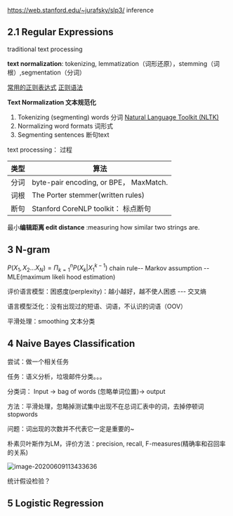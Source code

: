 https://web.stanford.edu/~jurafsky/slp3/  inference

## 2.1 Regular Expressions

 traditional text processing

**text normalization**: tokenizing, lemmatization（词形还原），stemming（词根）,segmentation（分词）

[常用的正则表达式](https://www.cnblogs.com/zxin/archive/2013/01/26/2877765.HTML)  [正则语法](https://docs.python.org/zh-cn/3/library/re.html)

**Text Normalization 文本规范化**

1. Tokenizing (segmenting) words  分词 [Natural Language Toolkit (NLTK)](http://www.nltk.org)
2. Normalizing word formats  词形式
3. Segmenting sentences  断句text

 text processing： 过程

| 类型 | 算法                                   |
| ---- | -------------------------------------- |
| 分词 | byte-pair encoding, or BPE， MaxMatch. |
| 词根 | The Porter stemmer(written rules)      |
| 断句 | Stanford CoreNLP toolkit： 标点断句    |



最小**编辑距离 edit distance** :measuring how similar two strings are.

## 3 N-gram

$P(X_1,X_2...X_N) = \Pi_{k=1}^{n}P(X_k|X_1^{k-1})$ chain rule-- Markov assumption -- MLE(maximum likeli hood estimation)

评价语言模型：困惑度(perplexity)：越小越好，越不使人困惑 --- 交叉熵

语言模型泛化：没有出现过的短语、词语，不认识的词语（OOV）

平滑处理：smoothing 文本分类

## 4 Naive Bayes Classification

尝试：做一个相关任务

任务：语义分析，垃圾邮件分类。。。

分类词： Input -> bag of words (忽略单词位置)-> output  

方法：平滑处理，忽略掉测试集中出现不在总词汇表中的词，去掉停顿词stopwords

问题：词出现的次数并不代表它一定是重要的~

朴素贝叶斯作为LM，评价方法：precision, recall, F-measures(精确率和召回率的关系)

![image-20200609113433636](C:\Users\liu\AppData\Roaming\Typora\typora-user-images\image-20200609113433636.png)

统计假设检验？

## 5 Logistic Regression

